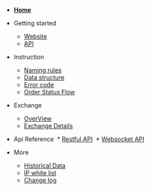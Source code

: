 
* [__Home__](/README.md)

* Getting started
  * [Website](/getting-started/website-user)
  * [API](/getting-started/api-user)


* Instruction
  * [Naming rules](/instruction/naming-rules)
  * [Data structure](/instruction/data-structure)
  * [Error code](/instruction/error-code)
  * [Order Status Flow](/instruction/order-status)

* Exchange
  * [OverView](/exchange-overview)
  * [Exchange Details](/exchange-details)

* Api Reference
  * [Restful API](/api-refer/rest-api)
  * [Websocket API](/api-refer/ws-api)

* More
  * [Historical Data](/more/historical-data)
  * [IP white list](/more/ip-white-list)
  * [Change log](/more/change-log)


